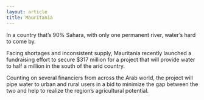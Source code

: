 ```yaml
---
layout: article
title: Mauritania
---
```

In a country that’s 90% Sahara, with only one permanent river, water’s hard to come by.

Facing shortages and inconsistent supply, Mauritania recently launched a fundraising effort to secure $317 million for a project that will provide water to half a million in the south of the arid country.

Counting on several financiers from across the Arab world, the project will pipe water to urban and rural users in a bid to minimize the gap between the two and help to realize the region’s agricultural potential.